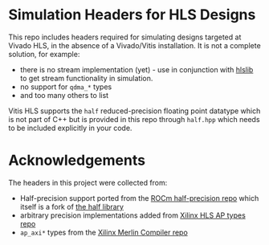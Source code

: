 # Simulation Headers for HLS Designs
This repo includes headers required for simulating designs targeted at Vivado HLS, in the absence of a Vivado/Vitis installation. It is not a complete solution, for example:
* there is no stream implementation (yet) - use in conjunction with [hlslib](https://github.com/definelicht/hlslib) to get stream functionality in simulation.
* no support for `qdma_*` types
* and too many others to list

Vitis HLS supports the `half` reduced-precision floating point datatype which is not part of C++ but is provided in this repo through `half.hpp` which needs to be included explicitly in your code.

# Acknowledgements
The headers in this project were collected from:

* Half-precision support ported from the [ROCm half-precision repo](https://github.com/ROCmSoftwarePlatform/half) which itself is a fork of [the half library](http://half.sourceforge.net) 
* arbitrary precision implementations added from [Xilinx HLS AP types repo](https://github.com/Xilinx/HLS_arbitrary_Precision_Types)
* `ap_axi*` types from the [Xilinx Merlin Compiler repo](https://github.com/Xilinx/merlin-compiler)
